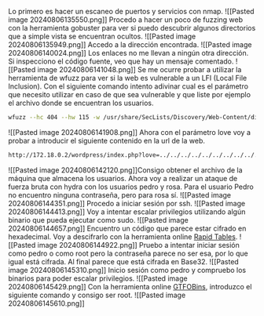 
Lo primero es hacer un escaneo de puertos y servicios con nmap.
![[Pasted image 20240806135550.png]]
Procedo a hacer un poco de fuzzing web con la herramienta gobuster para ver si puedo descubrir algunos directorios que a simple vista se encuentran ocultos.
![[Pasted image 20240806135949.png]]
Accedo a la dirección encontrada.
![[Pasted image 20240806140024.png]]
Los enlaces no me llevan a ningún otra dirección.
Si inspecciono el código fuente, veo que hay un mensaje comentado.
![[Pasted image 20240806141048.png]]
Se me ocurre probar a utilizar la herramienta de wfuzz para ver si la web es vulnerable a un LFI (Local File Inclusion).
Con el siguiente comando intento adivinar cual es el parámetro que necesito utilizar en caso de que sea vulnerable y que liste por ejemplo el archivo donde se encuentran los usuarios.
```bash
wfuzz --hc 404 --hw 115 -w /usr/share/SecLists/Discovery/Web-Content/directory-list-2.3-medium.txt -u 172.18.0.2/wordpress/index.php'?'FUZZ=../../../../../../../../../../etc/passwd
```
![[Pasted image 20240806141908.png]]
Ahora con el parámetro love voy a probar a introducir el siguiente contenido en la url de la web.
```bash
http://172.18.0.2/wordpress/index.php?love=../../../../../../../../../../etc/passwd
```
![[Pasted image 20240806142120.png]]Consigo obtener el archivo de la máquina que almacena los usuarios.
Ahora voy a realizar un ataque de fuerza bruta con hydra con los usuarios pedro y rosa.
Para el usuario Pedro no encuentro ninguna contraseña, pero para rosa sí.
![[Pasted image 20240806144351.png]]
Procedo a iniciar sesión por ssh.
![[Pasted image 20240806144413.png]]
Voy a intentar escalar privilegios utilizando algún binario que pueda ejecutar como sudo.
![[Pasted image 20240806144657.png]]
Encuentro un código que parece estar cifrado en hexadecimal.
Voy a descifrarlo con la herramienta online [Rapid Tables](https://www.rapidtables.com/convert/number/hex-to-ascii.html).
![[Pasted image 20240806144922.png]]
Pruebo a intentar iniciar sesión como pedro o como root pero la contraseña parece no ser esa, por lo que igual está cifrada.
Al final parece que está cifrada en Base32.
![[Pasted image 20240806145310.png]]
Inicio sesión como pedro y compruebo los binarios para poder escalar privilegios.
![[Pasted image 20240806145429.png]]
Con la herramienta online [GTFOBins](https://gtfobins.github.io/gtfobins/env/#sudo), introduzco el siguiente comando y consigo ser root.
![[Pasted image 20240806145610.png]]
